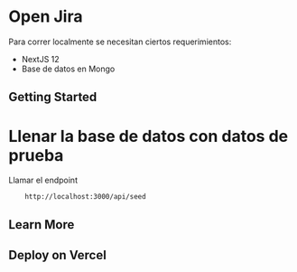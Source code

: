 # Open Jira

Para correr localmente se necesitan ciertos requerimientos:

-   NextJS 12
-   Base de datos en Mongo

## Getting Started

# Llenar la base de datos con datos de prueba

Llamar el endpoint

```
    http://localhost:3000/api/seed
```

## Learn More

## Deploy on Vercel
